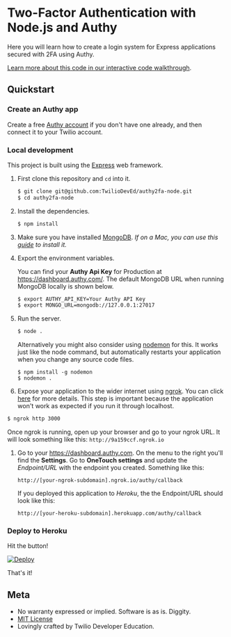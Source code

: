 # Two-Factor Authentication with Node.js and Authy

Here you will learn how to create a login system for Express applications secured with 2FA using Authy.

[Learn more about this code in our interactive code walkthrough](https://www.twilio.com/docs/howto/walkthrough/two-factor-authentication/node/express).

## Quickstart

### Create an Authy app

Create a free [Authy account](https://www.authy.com/developers/) if you don't
have one already, and then connect it to your Twilio account.

### Local development

This project is built using the [Express](http://expressjs.com/) web framework.

1. First clone this repository and `cd` into it.

   ```bash
   $ git clone git@github.com:TwilioDevEd/authy2fa-node.git
   $ cd authy2fa-node
   ```

1. Install the dependencies.

   ```bash
   $ npm install
   ```

1. Make sure you have installed [MongoDB](https://www.mongodb.org/). _If on a Mac, you can use this [guide](https://docs.mongodb.org/manual/tutorial/install-mongodb-on-os-x/) to install it._

1. Export the environment variables.

   You can find your **Authy Api Key** for Production at https://dashboard.authy.com/. The default MongoDB URL when running MongoDB locally is shown below.

   ```bash
   $ export AUTHY_API_KEY=Your Authy API Key
   $ export MONGO_URL=mongodb://127.0.0.1:27017
   ```

1. Run the server.

   ```bash
   $ node .
   ```

   Alternatively you might also consider using [nodemon](https://github.com/remy/nodemon) for this.
   It works just like the node command, but automatically restarts your application when you change
   any source code files.

   ```
   $ npm install -g nodemon
   $ nodemon .
   ```

1. Expose your application to the wider internet using [ngrok](http://ngrok.com). You can click
  [here](https://www.twilio.com/blog/2015/09/6-awesome-reasons-to-use-ngrok-when-testing-webhooks.html) for more details. This step
  is important because the application won't work as expected if you run it through localhost.

  ```bash
  $ ngrok http 3000
  ```

  Once ngrok is running, open up your browser and go to your ngrok URL.
  It will look something like this: `http://9a159ccf.ngrok.io`

1. Go to your https://dashboard.authy.com. On the menu to the right you'll find the
   **Settings**. Go to **OneTouch settings** and update the _Endpoint/URL_ with the
   endpoint you created. Something like this:

   `http://[your-ngrok-subdomain].ngrok.io/authy/callback`

   If you deployed this application to _Heroku_, the the Endpoint/URL should look like this:

   `http://[your-heroku-subdomain].herokuapp.com/authy/callback`

### Deploy to Heroku

Hit the button!

[![Deploy](https://www.herokucdn.com/deploy/button.svg)](https://heroku.com/deploy?template=https://github.com/TwilioDevEd/authy2fa-node)

That's it!

## Meta

* No warranty expressed or implied. Software is as is. Diggity.
* [MIT License](http://www.opensource.org/licenses/mit-license.html)
* Lovingly crafted by Twilio Developer Education.
